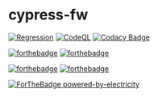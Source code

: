 # cypress-fw

[![Regression](https://github.com/kshyk/cypress-fw/actions/workflows/main.yml/badge.svg)](https://github.com/kshyk/cypress-fw/actions/workflows/main.yml)
[![CodeQL](https://github.com/kshyk/cypress-fw/actions/workflows/codeql-analysis.yml/badge.svg)](https://github.com/kshyk/cypress-fw/actions/workflows/codeql-analysis.yml)
[![Codacy Badge](https://api.codacy.com/project/badge/Grade/12a84d7c8c85402089e1db2e0cec0201)](https://app.codacy.com/gh/kshyk/cypress-fw?utm_source=github.com&utm_medium=referral&utm_content=kshyk/cypress-fw&utm_campaign=Badge_Grade_Settings)

[![forthebadge](https://forthebadge.com/images/badges/uses-badges.svg)](https://forthebadge.com)
[![forthebadge](https://forthebadge.com/images/badges/uses-git.svg)](https://forthebadge.com)

[![forthebadge](https://forthebadge.com/images/badges/made-with-javascript.svg)](https://forthebadge.com)
[![forthebadge](https://forthebadge.com/images/badges/made-with-markdown.svg)](https://forthebadge.com)

[![ForTheBadge powered-by-electricity](http://ForTheBadge.com/images/badges/powered-by-electricity.svg)](http://ForTheBadge.com)
